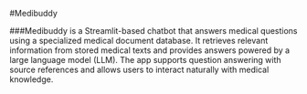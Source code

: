 #Medibuddy

###Medibuddy is a Streamlit-based chatbot that answers medical questions using a specialized medical document database. It retrieves relevant information from stored medical texts and provides answers powered by a large language model (LLM). The app supports question answering with source references and allows users to interact naturally with medical knowledge.
